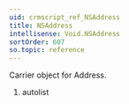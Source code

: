 ```yaml
---
uid: crmscript_ref_NSAddress
title: NSAddress
intellisense: Void.NSAddress
sortOrder: 607
so.topic: reference
---
```



Carrier object for Address.




1. autolist

